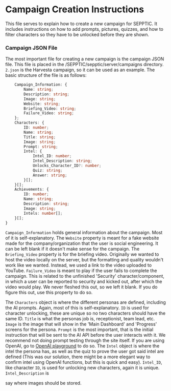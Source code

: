 # Campaign Creation Instructions

This file serves to explain how to create a new campaign for SEPPTIC. It includes instructions on how to add prompts, pictures, quizzes, and how to filter characters so they have to be unlocked before they are shown.

### Campaign JSON File

The most important file for creating a new campaign is the campaign JSON file. This file is placed in the /SEPPTIC/sepptic/server/campaigns directory. `2.json` is the Harvesta campaign, so it can be used as an example. The basic structure of the file is as follows:

```typescript type campaign = {
    Campaign_Information: {
        Name: string;
        Description: string;
        Image: string;
        Website: string;
        Briefing_Video: string;
        Failure_Video: string;
    };
    Characters: {
        ID: number;
        Name: string;
        Title: string;
        Image: string;
        Prompt: string;
        Intel: {
            Intel_ID: number;
            Intel_Description: string;
            Unlocks_Character_ID?: number;
            Quiz: string;
            Answer: string;
        }[];
    }[];
    Achievements: {
        ID: number;
        Name: string;
        Description: string;
        Image: string;
        Intels: number[];
    }[];
}
```

`Campaign_Information` holds general information about the campaign. Most of it is self-explanatory. The `Website` property is meant for a fake website made for the company/organization that the user is social engineering. It can be left blank if it doesn't make sense for the campaign. The `Briefing_Video` property is for the briefing video. Originally we wanted to host the video locally on the server, but the formatting and quality wouldn't work like we wanted. Instead, we used a link to the video uploaded to YouTube. `Failure_Video` is meant to play if the user fails to complete the campaign. This is related to the unfinished 'Security' character/component, in which a user can be reported to security and kicked out, after which the video would play. We never fleshed this out, so we left it blank. If you do figure this out, use this property to do so.

The `Characters` object is where the different personas are defined, including the AI prompts. Again, most of this is self-explanatory. `ID` is used for character unlocking, these are unique so no two characters should have the same ID. `Title` is what the personas job is, receptionist, team lead, etc. `Image` is the image that will show in the 'Main Dashboard' and 'Progress' screens for the persona. `Prompt` is the most important, that is the initial instruction that will be sent to the AI API before the user interacts with it. We recommend not doing prompt testing through the site itself. If you are using OpenAI, go to [OpenAI playground](https://platform.openai.com/playground/) to do so. The `Intel` object is where the intel the persona has, as well as the quiz to prove the user got said intel are defined (This was our solution, there might be a more elegant way to confirm intel using OpenAI functions, but this is quick and easy). `Intel_ID`, like character `ID`, is used for unlocking new characters, again it is unique. `Intel_Description` is  


say where images should be stored.